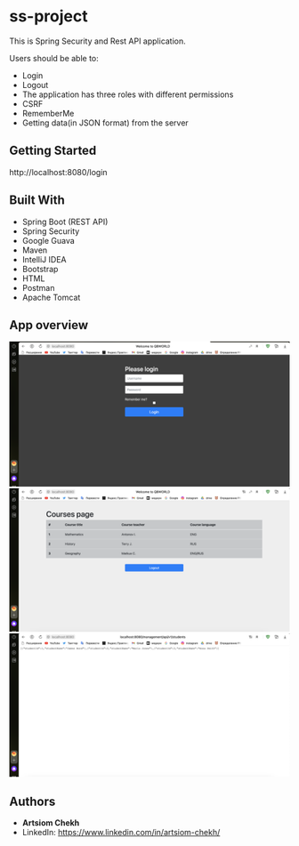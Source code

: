 # ss-project

This is Spring Security and Rest API application.

Users should be able to:

* Login
* Logout
* The application has three roles with different permissions
* CSRF
* RememberMe
* Getting data(in JSON format) from the server 

## Getting Started

http://localhost:8080/login

## Built With

* Spring Boot (REST API)
* Spring Security 
* Google Guava
* Maven
* IntelliJ IDEA
* Bootstrap
* HTML
* Postman
* Apache Tomcat


## App overview

![Image alt](https://github.com/ArtsiomChekh/ss-project/blob/6b00e12f288746febb74e6a2f222c732a4fe0a89/src/main/resources/static/image/image%201-1.png)
![Image alt](https://github.com/ArtsiomChekh/ss-project/blob/6b00e12f288746febb74e6a2f222c732a4fe0a89/src/main/resources/static/image/image%201-2.png)
![Image alt](https://github.com/ArtsiomChekh/ss-project/blob/6b00e12f288746febb74e6a2f222c732a4fe0a89/src/main/resources/static/image/image%201-3.png)

## Authors

* **Artsiom Chekh** 
* LinkedIn: https://www.linkedin.com/in/artsiom-chekh/
